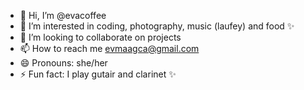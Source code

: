- 👋 Hi, I’m @evacoffee
- 👀 I’m interested in coding, photography, music (laufey) and food ✨
- 💞️ I’m looking to collaborate on projects 
- 📫 How to reach me evmaagca@gmail.com
- 😄 Pronouns: she/her
- ⚡ Fun fact: I play gutair and clarinet ✨

<!---
evacoffee/evacoffee is a ✨ special ✨ repository because its `README.md` (this file) appears on your GitHub profile.
You can click the Preview link to take a look at your changes.
--->
